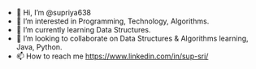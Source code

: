 - 👋 Hi, I’m @supriya638
- 👀 I’m interested in Programming, Technology, Algorithms.
- 🌱 I’m currently learning Data Structures.
- 💞️ I’m looking to collaborate on Data Structures & Algorithms learning, Java, Python.  
- 📫 How to reach me https://www.linkedin.com/in/sup-sri/

<!---
supriya638/supriya638 is a ✨ special ✨ repository because its `README.md` (this file) appears on your GitHub profile.
You can click the Preview link to take a look at your changes.
--->
